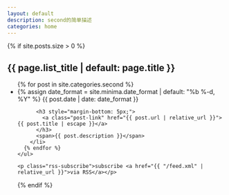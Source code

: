 ```yaml
---
layout: default
description: second的简单描述
categories: home
---
```


<div class="home">

  {% if site.posts.size > 0 %}
  <h2 class="post-list-heading">{{ page.list_title | default: page.title }}</h2>
    <ul class="post-list">
      {% for post in site.categories.second %}
        <li>
          {% assign date_format = site.minima.date_format | default: "%b %-d, %Y" %}
          <span class="post-meta">{{ post.date | date: date_format }}</span>

          <h3 style="margin-bottom: 5px;">
            <a class="post-link" href="{{ post.url | relative_url }}">{{ post.title | escape }}</a>
          </h3>
		  <span>{{ post.description }}</span>
        </li>
      {% endfor %}
    </ul>

    <p class="rss-subscribe">subscribe <a href="{{ "/feed.xml" | relative_url }}">via RSS</a></p>
  {% endif %}

</div>